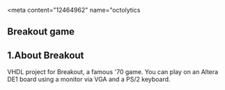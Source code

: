 <html>

  <meta content="153183" name="octolytics-dimension-user_id" /><meta content="sofish" name="octolytics-dimension-user_login" /><meta content="12464962" name="octolytics      
  <div id="readme" class="blob instapaper_body">
    <article class="markdown-body entry-content" itemprop="mainContentOfPage"><h1>
<a name="breakout" class="anchor" href="#breakout"><span class="octicon octicon-link"></span></a>Breakout game</h1>

<!--<a href="https://raw.github.com/mattpoggi/Breakout/blob/master/lv1.JPG" target="_blank"><img src="https://raw.github.com/mattpoggi/Breakout/blob/master/lv1.JPG" alt="pen - preview" style="max-width:100%;"></a></p> -->

<h2>
<a name="1-About Breakout" class="anchor" href="#1-About Breakout"><span class="octicon octicon-link"></span></a>1.About Breakout</h2>

<p>VHDL project for Breakout, a famous '70 game. You can play on an Altera DE1 board using a monitor via VGA and a PS/2 keyboard. </p>
</html>
